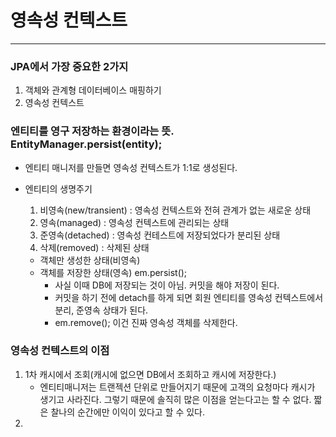# 영속성 컨텍스트
___

### JPA에서 가장 중요한 2가지
1. 객체와 관계형 데이터베이스 매핑하기
2. 영속성 컨텍스트

### 엔티티를 영구 저장하는 환경이라는 뜻. EntityManager.persist(entity);

- 엔티티 매니저를 만들면 영속성 컨텍스트가 1:1로 생성된다.
- 엔티티의 생명주기
  1. 비영속(new/transient) : 영속성 컨텍스트와 전혀 관계가 없는 새로운 상태
  2. 영속(managed) : 영속성 컨텍스트에 관리되는 상태
  3. 준영속(detached) : 영속성 컨테스트에 저장되었다가 분리된 상태
  4. 삭제(removed) : 삭제된 상태

  - 객체만 생성한 상태(비영속)
  - 객체를 저장한 상태(영속) em.persist();
    - 사실 이때 DB에 저장되는 것이 아님. 커밋을 해야 저장이 된다.
    - 커밋을 하기 전에  detach를 하게 되면 회원 엔티티를 영속성 컨텍스트에서 분리, 준영속 상태가 된다.
    - em.remove(); 이건 진짜 영속성 객체를 삭제한다.

### 영속성 컨텍스트의 이점
1. 1차 캐시에서 조회(캐시에 없으면 DB에서 조회하고 캐시에 저장한다.)
   - 엔티티매니저는 트랜젝션 단위로 만들어지기 때문에 고객의 요청마다 캐시가 생기고 사라진다. 그렇기 때문에 솔직히 많은 이점을 얻는다고는 할 수 없다. 짧은 찰나의 순간에만 이익이 있다고 할 수 있다.
2. 